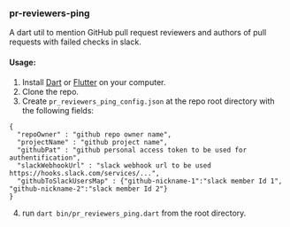 <h3> pr-reviewers-ping </h3>
A dart util to mention GitHub pull request reviewers and authors of pull requests with failed checks in slack.


<h4>Usage:</h4>

1) Install [Dart](https://dart.dev/get-dart) or [Flutter](https://flutter.dev/docs/get-started/install) on your computer.
2) Clone the repo.
3) Create `pr_reviewers_ping_config.json` at the repo root directory with the following fields:
```
{
  "repoOwner" : "github repo owner name",
  "projectName" : "github project name",
  "githubPat" : "github personal access token to be used for authentification",
  "slackWebhookUrl" : "slack webhook url to be used https://hooks.slack.com/services/...",
  "githubToSlackUsersMap" : {"github-nickname-1":"slack member Id 1", "github-nickname-2":"slack member Id 2"}
}
```

4) run `dart bin/pr_reviewers_ping.dart` from the root directory.


